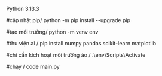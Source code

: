 Python 3.13.3

#cập nhật pip/
python -m pip install --upgrade pip

#tạo môi trường/
python -m venv env


#thu viện ai /
pip install numpy pandas scikit-learn matplotlib


#chỉ cần kích hoạt môi trường ảo  /   .\env\Scripts\Activate   

#chạy /
code main.py   
